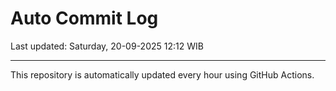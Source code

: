 # Auto Commit Log

Last updated: Saturday, 20-09-2025 12:12 WIB

---

This repository is automatically updated every hour using GitHub Actions.
